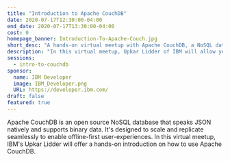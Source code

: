 ```yaml
---
title: "Introduction to Apache CouchDB"
date: 2020-07-17T12:30:00-04:00
end_date: 2020-07-17T13:30:00-04:00
cost: 0
homepage_banner: Introduction-To-Apache-Couch.jpg
short_desc: "A hands-on virtual meetup with Apache CouchDB, a NoSQL database, with Upkar Lidder of IBM."
description: "In this virtual meetup, Upkar Lidder of IBM will allow you to get hands-on with open source Apache CouchDB, a NoSQL database."
sessions:
  - intro-to-couchdb
sponsor:
  name: IBM Developer
  image: IBM_Developer.png
  URL: https://developer.ibm.com/
draft: false
featured: true
---
```


Apache CouchDB is an open source NoSQL database that speaks JSON natively and supports binary data. It's designed to scale and replicate seamlessly to enable offline-first user-experiences. In this virtual meetup, IBM's Upkar Lidder will offer a hands-on introduction on how to use Apache CouchDB.
